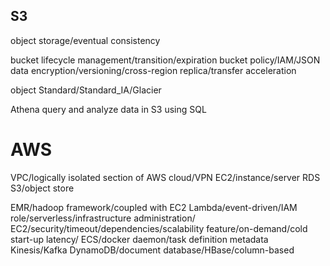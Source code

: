 ## S3
object storage/eventual consistency

bucket
lifecycle management/transition/expiration
bucket policy/IAM/JSON
data encryption/versioning/cross-region replica/transfer acceleration

object
Standard/Standard_IA/Glacier


Athena
query and analyze data in S3 using SQL




# AWS
VPC/logically isolated section of AWS cloud/VPN
EC2/instance/server
RDS
S3/object store

EMR/hadoop framework/coupled with EC2
Lambda/event-driven/IAM role/serverless/infrastructure administration/
EC2/security/timeout/dependencies/scalability feature/on-demand/cold start-up latency/
ECS/docker daemon/task definition metadata
Kinesis/Kafka
DynamoDB/document database/HBase/column-based
